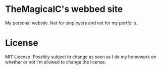 # TheMagicalC's webbed site 
My personal website. Not for employers and not for my portfolio. 

# License
MIT License. Possibly subject to change as soon as I do my homework on whether or not I'm allowed to change the license. 

